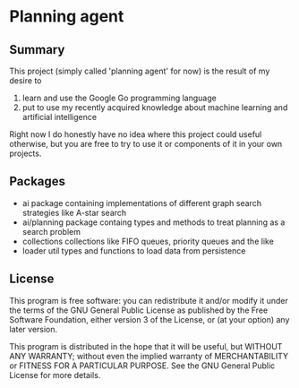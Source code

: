 Planning agent
==============

Summary
-------
This project (simply called 'planning agent' for now) is the result of my desire to
1.  learn and use the Google Go programming language
2.  put to use my recently acquired knowledge about machine learning and artificial intelligence

Right now I do honestly have no idea where this project could useful otherwise, but you are free to
try to use it or components of it in your own projects.

Packages
----------
- ai  package containing implementations of different graph search strategies like A-star search
- ai/planning package containg types and methods to treat planning as a search problem
- collections collections like FIFO queues, priority queues and the like
- loader  util types and functions to load data from persistence


License
-------
This program is free software: you can redistribute it and/or modify
it under the terms of the GNU General Public License as published by
the Free Software Foundation, either version 3 of the License, or
(at your option) any later version.

This program is distributed in the hope that it will be useful,
but WITHOUT ANY WARRANTY; without even the implied warranty of
MERCHANTABILITY or FITNESS FOR A PARTICULAR PURPOSE.  See the
GNU General Public License for more details.
